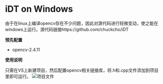 # iDT on Windows
由于在linux上编译opencv存在不少问题，因此对源代码进行轻微变动，使之能在windows上运行。源代码链接https://github.com/chuckcho/iDT

**预先配置**

- opencv-2.4.11

**使用说明**

只需在VS上新建项目，然后配置opencv相关链接库，将.h和.cpp文件添加到项目里即可运行。
![项目文件](C:\Users\dell\Desktop\U8{VP86$FDOZ1@H[E4R~{@P.png "1")
